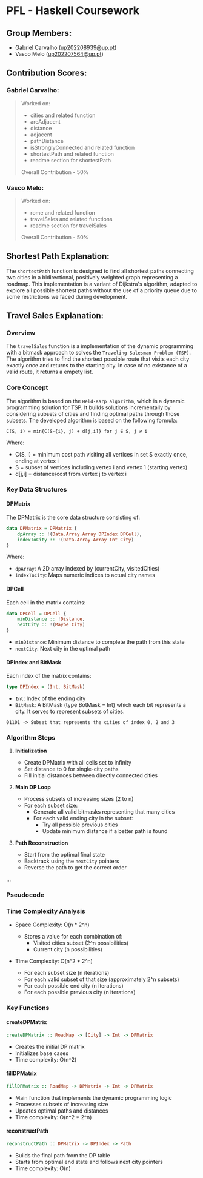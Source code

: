 # PFL - Haskell Coursework
## Group Members:

- Gabriel Carvalho (up202208939@up.pt)
- Vasco Melo (up202207564@up.pt)

## Contribution Scores:
### Gabriel Carvalho:

> Worked on:
> 
> - cities and related function
> - areAdjacent
> - distance
> - adjacent
> - pathDistance
> - isStronglyConnected and related function
> - shortestPath and related function
> - readme section for shortestPath
> 
> Overall Contribution - 50%

### Vasco Melo:

> Worked on:
>
> - rome and related function
> - travelSales and related functions
> - readme section for travelSales
> 
> Overall Contribution - 50%

## Shortest Path Explanation:

The `shortestPath` function is designed to find all shortest paths connecting two cities in a bidirectional, positively weighted graph representing a roadmap. This implementation is a variant of Dijkstra's algorithm, adapted to explore all possible shortest paths without the use of a priority queue due to some restrictions we faced during development.



## Travel Sales Explanation:

### Overview
The `travelSales` function is a implementation of the dynamic programming with a bitmask approach
to solves the `Traveling Salesman Problem (TSP)`. The algorithm tries to find the shortest possible route that visits each city exactly once and returns to the starting city. In case of no existance of a valid route, it returns a empety list.

### Core Concept

The algorithm is based on the `Held-Karp algorithm`, which is a dynamic programming solution for TSP. It builds solutions incrementally by considering subsets of cities and finding optimal paths through those subsets. The developed algorithm is based on the following formula:

```
C(S, i) = min{C(S-{i}, j) + d[j,i]} for j ∈ S, j ≠ i
```
Where:

- C(S, i) = minimum cost path visiting all vertices in set S exactly once, ending at vertex i
- S = subset of vertices including vertex i and vertex 1 (starting vertex)
- d[j,i] = distance/cost from vertex j to vertex i

### Key Data Structures
#### DPMatrix
The DPMatrix is the core data structure consisting of:
```haskell
data DPMatrix = DPMatrix {
    dpArray :: !(Data.Array.Array DPIndex DPCell), 
    indexToCity :: !(Data.Array.Array Int City)     
}
```


Where:
- `dpArray`: A 2D array indexed by (currentCity, visitedCities)
- `indexToCity`: Maps numeric indices to actual city names

#### DPCell
Each cell in the matrix contains:
```haskell
data DPCell = DPCell {
    minDistance :: !Distance,       
    nextCity :: !(Maybe City)    
}
```
- `minDistance`: Minimum distance to complete the path from this state
- `nextCity`: Next city in the optimal path

#### DPIndex and BitMask
Each index of the matrix contains:
```Haskell
type DPIndex = (Int, BitMask)
```
- `Int`: Index of the ending city
- `BitMask`: A BitMask (type BotMask = Int) which each bit represents a city. It serves to represent subsets of cities. 
```Text
01101 -> Subset that represents the cities of index 0, 2 and 3
``` 

### Algorithm Steps

1. **Initialization**
   - Create DPMatrix with all cells set to infinity
   - Set distance to 0 for single-city paths
   - Fill initial distances between directly connected cities

2. **Main DP Loop**
   - Process subsets of increasing sizes (2 to n)
   - For each subset size:
     - Generate all valid bitmasks representing that many cities
     - For each valid ending city in the subset:
       - Try all possible previous cities
       - Update minimum distance if a better path is found

3. **Path Reconstruction**
   - Start from the optimal final state
   - Backtrack using the `nextCity` pointers 
   - Reverse the path to get the correct order

...

### Pseudocode

### Time Complexity Analysis

- Space Complexity: O(n * 2^n)
  - Stores a value for each combination of:
    - Visited cities subset (2^n possibilities)
    - Current city (n possibilities)

- Time Complexity: O(n^2 * 2^n)
  - For each subset size (n iterations)
  - For each valid subset of that size (approximately 2^n subsets)
  - For each possible end city (n iterations)
  - For each possible previous city (n iterations)

### Key Functions

#### createDPMatrix
```haskell
createDPMatrix :: RoadMap -> [City] -> Int -> DPMatrix
```
- Creates the initial DP matrix
- Initializes base cases
- Time complexity: O(n^2)

#### fillDPMatrix
```haskell
fillDPMatrix :: RoadMap -> DPMatrix -> Int -> DPMatrix
```
- Main function that implements the dynamic programming logic
- Processes subsets of increasing size
- Updates optimal paths and distances
- Time complexity: O(n^2 * 2^n)

#### reconstructPath
```haskell
reconstructPath :: DPMatrix -> DPIndex -> Path
```
- Builds the final path from the DP table
- Starts from optimal end state and follows next city pointers
- Time complexity: O(n)

